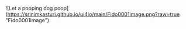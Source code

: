 ![Let a pooping dog poop] (https://srinimkasturi.github.io/ui4io/main/Fido0001image.png?raw=true "Fido0001image")
